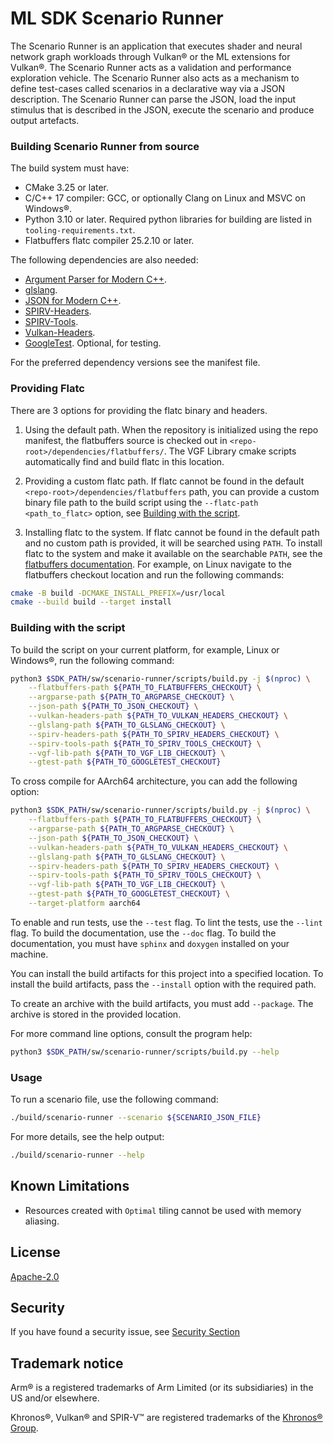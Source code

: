 # ML SDK Scenario Runner

The Scenario Runner is an application that executes shader and neural network
graph workloads through Vulkan® or the ML extensions for Vulkan®. The Scenario
Runner acts as a validation and performance exploration vehicle. The Scenario
Runner also acts as a mechanism to define test-cases called scenarios in a
declarative way via a JSON description. The Scenario Runner can parse the JSON,
load the input stimulus that is described in the JSON, execute the scenario and
produce output artefacts.

### Building Scenario Runner from source

The build system must have:

- CMake 3.25 or later.
- C/C++ 17 compiler: GCC, or optionally Clang on Linux and MSVC on Windows®.
- Python 3.10 or later. Required python libraries for building are listed in
  `tooling-requirements.txt`.
- Flatbuffers flatc compiler 25.2.10 or later.

The following dependencies are also needed:

- [Argument Parser for Modern C++](https://github.com/p-ranav/argparse).
- [glslang](https://github.com/KhronosGroup/glslang).
- [JSON for Modern C++](https://github.com/nlohmann/json).
- [SPIRV-Headers](https://github.com/KhronosGroup/SPIRV-Headers).
- [SPIRV-Tools](https://github.com/KhronosGroup/SPIRV-Tools).
- [Vulkan-Headers](https://github.com/KhronosGroup/Vulkan-Headers).
- [GoogleTest](https://github.com/google/googletest). Optional, for testing.

For the preferred dependency versions see the manifest file.

### Providing Flatc

There are 3 options for providing the flatc binary and headers.

1.  Using the default path. When the repository is initialized using the repo
    manifest, the flatbuffers source is checked out in
    `<repo-root>/dependencies/flatbuffers/`. The VGF Library cmake scripts
    automatically find and build flatc in this location.

2.  Providing a custom flatc path. If flatc cannot be found in the default
    `<repo-root>/dependencies/flatbuffers` path, you can provide a custom binary
    file path to the build script using the `--flatc-path <path_to_flatc>`
    option, see [Building with the script](#building-with-the-script).

3.  Installing flatc to the system. If flatc cannot be found in the default path
    and no custom path is provided, it will be searched using `PATH`. To install
    flatc to the system and make it available on the searchable `PATH`, see the
    [flatbuffers documentation](https://flatbuffers.dev/). For example, on Linux
    navigate to the flatbuffers checkout location and run the following
    commands:

```bash
cmake -B build -DCMAKE_INSTALL_PREFIX=/usr/local
cmake --build build --target install
```

<a name="building-with-the-script"></a>

### Building with the script

To build the script on your current platform, for example, Linux or Windows®,
run the following command:

```bash
python3 $SDK_PATH/sw/scenario-runner/scripts/build.py -j $(nproc) \
    --flatbuffers-path ${PATH_TO_FLATBUFFERS_CHECKOUT} \
    --argparse-path ${PATH_TO_ARGPARSE_CHECKOUT} \
    --json-path ${PATH_TO_JSON_CHECKOUT} \
    --vulkan-headers-path ${PATH_TO_VULKAN_HEADERS_CHECKOUT} \
    --glslang-path ${PATH_TO_GLSLANG_CHECKOUT} \
    --spirv-headers-path ${PATH_TO_SPIRV_HEADERS_CHECKOUT} \
    --spirv-tools-path ${PATH_TO_SPIRV_TOOLS_CHECKOUT} \
    --vgf-lib-path ${PATH_TO_VGF_LIB_CHECKOUT} \
    --gtest-path ${PATH_TO_GOOGLETEST_CHECKOUT}
```

To cross compile for AArch64 architecture, you can add the following option:

```bash
python3 $SDK_PATH/sw/scenario-runner/scripts/build.py -j $(nproc) \
    --flatbuffers-path ${PATH_TO_FLATBUFFERS_CHECKOUT} \
    --argparse-path ${PATH_TO_ARGPARSE_CHECKOUT} \
    --json-path ${PATH_TO_JSON_CHECKOUT} \
    --vulkan-headers-path ${PATH_TO_VULKAN_HEADERS_CHECKOUT} \
    --glslang-path ${PATH_TO_GLSLANG_CHECKOUT} \
    --spirv-headers-path ${PATH_TO_SPIRV_HEADERS_CHECKOUT} \
    --spirv-tools-path ${PATH_TO_SPIRV_TOOLS_CHECKOUT} \
    --vgf-lib-path ${PATH_TO_VGF_LIB_CHECKOUT} \
    --gtest-path ${PATH_TO_GOOGLETEST_CHECKOUT} \
    --target-platform aarch64
```

To enable and run tests, use the `--test` flag. To lint the tests, use the
`--lint` flag. To build the documentation, use the `--doc` flag. To build the
documentation, you must have `sphinx` and `doxygen` installed on your machine.

You can install the build artifacts for this project into a specified location.
To install the build artifacts, pass the `--install` option with the required
path.

To create an archive with the build artifacts, you must add `--package`. The
archive is stored in the provided location.

For more command line options, consult the program help:

```bash
python3 $SDK_PATH/sw/scenario-runner/scripts/build.py --help
```

### Usage

To run a scenario file, use the following command:

```bash
./build/scenario-runner --scenario ${SCENARIO_JSON_FILE}
```

For more details, see the help output:

```bash
./build/scenario-runner --help
```

## Known Limitations

- Resources created with `Optimal` tiling cannot be used with memory aliasing.

## License

[Apache-2.0](LICENSES/Apache-2.0.txt)

## Security

If you have found a security issue, see [Security Section](SECURITY.md)

## Trademark notice

Arm® is a registered trademarks of Arm Limited (or its subsidiaries) in the US
and/or elsewhere.

Khronos®, Vulkan® and SPIR-V™ are registered trademarks of the
[Khronos® Group](https://www.khronos.org/legal/trademarks).
